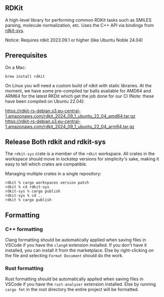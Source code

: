RDKit
---

A high-level library for performing common RDKit tasks such as SMILES parsing, molecule normalization, etc. Uses
the C++ API via bindings from [rdkit-sys](https://crates.io/crate/rdkit-sys).

Notice: Requires rdkit 2023.09.1 or higher (like Ubuntu Noble 24.04)

Prerequisites
---

On a Mac:

    brew install rdkit

On Linux you will need a custom build of rdkit with static libraries. At the moment, we have some pre-compiled tar balls
available for AMD64 and ARM64 for the latest RKDit which get the job done for our CI (Note: these have been compiled on
Ubuntu 22.04):

https://rdkit-rs-debian.s3.eu-central-1.amazonaws.com/rdkit_2024_09_1_ubuntu_22_04_amd64.tar.gz
https://rdkit-rs-debian.s3.eu-central-1.amazonaws.com/rdkit_2024_09_1_ubuntu_22_04_arm64.tar.gz

Release Both rdkit and rdkit-sys
---

The `rdkit-sys` crate is a member of the `rdkit` workspace. All crates in the workspace should move in lockstep versions
for simplicity's sake, making it easy to tell which crates are compatible.

Managing multiple crates in a single repository:

    rdkit % cargo workspaces version patch
    rdkit % cd rdkit-sys
    rdkit-sys % cargo publish
    rdkit-sys % cd ..
    rdkit % cargo publish


## Formatting
### C++ formatting
Clang formatting should be automatically applied when saving files in VSCode if you have the `clangd` extension installed. If you don't have it installed, you can install it from the marketplace. Else by right-clicking on the file and selecting `Format Document` should do the work. 

### Rust formatting
Rust formatting should be automatically applied when saving files in VSCode if you have the `rust-analyzer` extension installed. Else by running `cargo fmt` in the root directory the entire project will be formatted.